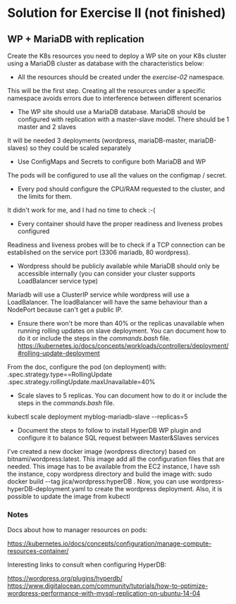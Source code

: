 # Solution for Exercise II (not finished)

## WP + MariaDB with replication

Create the K8s resources you need to deploy a WP site on your K8s cluster using
a MariaDB cluster as database with the characteristics below:

* All the resources should be created under the *exercise-02* namespace.

This will be the first step. Creating all the resources under a specific namespace
avoids errors due to interference between different scenarios

* The WP site should use a MariaDB database. MariaDB should be configured with
replication with a master-slave model. There should be 1 master and 2 slaves

It will be needed 3 deployments (wordpress, mariaDB-master, mariaDB-slaves) so
they could be scaled separately

* Use ConfigMaps and Secrets to configure both MariaDB and WP

The pods will be configured to use all the values on the configmap / secret.

* Every pod should configure the CPU/RAM requested to the cluster, and the limits
for them.

It didn't work for me, and I had no time to check :-(

* Every container should have the proper readiness and liveness probes
configured

Readiness and liveness probes will be to check if a TCP connection can be 
established on the service port (3306 mariadb, 80 wordpress).

* Wordpress should be publicly available while MariaDB should only be accessible
internally (you can consider your cluster supports LoadBalancer service type)

Mariadb will use a ClusterIP service while wordpress will use a LoadBalancer. The
loadBalancer will have the same behaviour than a NodePort because can't get a 
public IP.


* Ensure there won't be more than 40% or the replicas unavailable when running
rolling updates on slave deployment. You can document how to do it or include the
steps in the *commands.bash* file.
https://kubernetes.io/docs/concepts/workloads/controllers/deployment/#rolling-update-deployment

From the doc, configure the pod (on deployment) with:
.spec.strategy.type==RollingUpdate
.spec.strategy.rollingUpdate.maxUnavailable=40%

* Scale slaves to 5 replicas. You can document how to do it or include the steps
in the *commands.bash* file.

kubectl scale deployment myblog-mariadb-slave --replicas=5

* Document the steps to follow to install HyperDB WP plugin and configure it to
balance SQL request between Master&Slaves services

I've created a new docker image (wordpress directory) based on bitnami/wordpress:latest. This
image add all the configuration files that are needed.
This image has to be available from the EC2 instance, I have ssh the instance, copy wordpress
directory and build the image with: sudo docker build --tag jica/wordpress:hyperDB . 
Now, you can use wordpress-hyperDB-deployment.yaml to create the wordpress deployment. Also, it
is possible to update the image from kubectl

### Notes

Docs about how to manager resources on pods:

https://kubernetes.io/docs/concepts/configuration/manage-compute-resources-container/

Interesting links to consult when configuring HyperDB:

https://wordpress.org/plugins/hyperdb/
https://www.digitalocean.com/community/tutorials/how-to-optimize-wordpress-performance-with-mysql-replication-on-ubuntu-14-04
